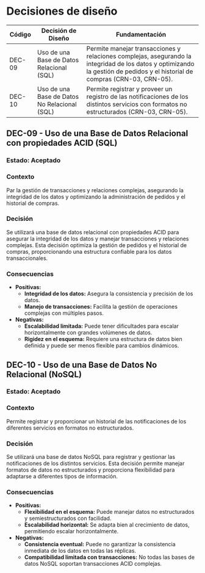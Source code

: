 # Decisiones de diseño

| Código | Decisión de Diseño                       | Fundamentación                                                                                                                                              |
|--------|------------------------------------------|-------------------------------------------------------------------------------------------------------------------------------------------------------------|
| DEC-09  | Uso de una Base de Datos Relacional (SQL)            | Permite manejar transacciones y relaciones complejas, asegurando la integridad de los datos y optimizando la gestión de pedidos y el historial de compras (CRN-03, CRN-05).                                                 |
| DEC-10  | Uso de una Base de Datos No Relacional (SQL)            | Permite registrar y proveer un registro de las notificaciones de los distintos servicios con formatos no estructurados (CRN-03, CRN-05).                                                 |

## DEC-09 - Uso de una Base de Datos Relacional con propiedades ACID (SQL)

### Estado: Aceptado

### Contexto
Par la gestión de transacciones y relaciones complejas, asegurando la integridad de los datos y optimizando la administración de pedidos y el historial de compras. 

### Decisión
Se utilizará una base de datos relacional con propiedades ACID para asegurar la integridad de los datos y manejar transacciones y relaciones complejas. Esta decisión optimiza la gestión de pedidos y el historial de compras, proporcionando una estructura confiable para los datos transaccionales.

### Consecuencias 

- **Positivas:**
    - **Integridad de los datos:** Asegura la consistencia y precisión de los datos.
    - **Manejo de transacciones:** Facilita la gestión de operaciones complejas con múltiples pasos.
- **Negativas:**
    - **Escalabilidad limitada:** Puede tener dificultades para escalar horizontalmente con grandes volúmenes de datos.
    - **Rigidez en el esquema:** Requiere una estructura de datos bien definida y puede ser menos flexible para cambios dinámicos.

## DEC-10 - Uso de una Base de Datos No Relacional (NoSQL)

### Estado: Aceptado

### Contexto
Permite registrar y proporcionar un historial de las notificaciones de los diferentes servicios en formatos no estructurados. 

### Decisión
Se utilizará una base de datos NoSQL para registrar y gestionar las notificaciones de los distintos servicios. Esta decisión permite manejar formatos de datos no estructurados y proporciona flexibilidad para adaptarse a diferentes tipos de información.

### Consecuencias

- **Positivas:**
    - **Flexibilidad en el esquema:** Puede manejar datos no estructurados y semiestructurados con facilidad.
    - **Escalabilidad horizontal:** Se adapta bien al crecimiento de datos, permitiendo escalar horizontalmente.
- **Negativas:**
    - **Consistencia eventual:** Puede no garantizar la consistencia inmediata de los datos en todas las réplicas.
    - **Compatibilidad limitada con transacciones:** No todas las bases de datos NoSQL soportan transacciones ACID complejas.





